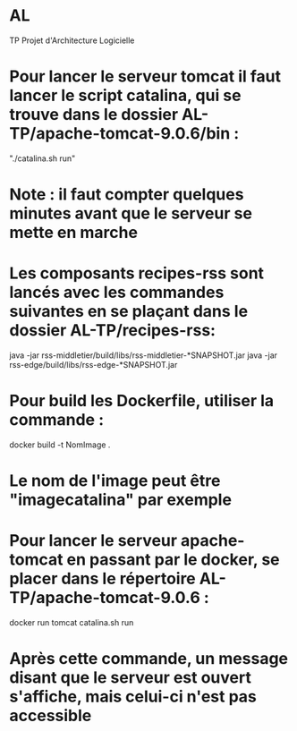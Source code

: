 # AL
TP Projet d'Architecture Logicielle

# Pour lancer le serveur tomcat il faut lancer le script catalina, qui se trouve dans le dossier AL-TP/apache-tomcat-9.0.6/bin :
"./catalina.sh run"
# Note : il faut compter quelques minutes avant que le serveur se mette en marche

# Les composants recipes-rss sont lancés avec les commandes suivantes en se plaçant dans le dossier AL-TP/recipes-rss:
java -jar rss-middletier/build/libs/rss-middletier-*SNAPSHOT.jar
java -jar rss-edge/build/libs/rss-edge-*SNAPSHOT.jar

# Pour build les Dockerfile, utiliser la commande :
docker build -t NomImage .
# Le nom de l'image peut être "imagecatalina" par exemple

# Pour lancer le serveur apache-tomcat en passant par le docker, se placer dans le répertoire AL-TP/apache-tomcat-9.0.6 :
docker run tomcat catalina.sh run
# Après cette commande, un message disant que le serveur est ouvert s'affiche, mais celui-ci n'est pas accessible





